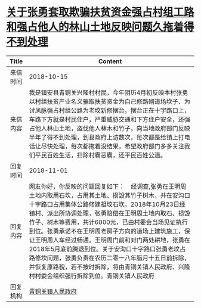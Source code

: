 # <a href="http://www.shangluo.gov.cn/zmhd/ldxxxx.jsp?urltype=leadermail.LeaderMailContentUrl&wbtreeid=1112&leadermailid=4958">关于张勇套取欺骗扶贫资金强占村组工路和强占他人的林山土地反映问题久拖着得不到处理</a>
|Title|Content|
|:---:|---|
|来信时间|2018-10-15|
|来信内容|我是镇安县青铜关兴隆村村民，今年阴历4月初反映本村张勇以村组扶贫产业名义骗取扶贫资金为自己修路砌道场坎子、为讨凤脉强占村组公路为老坟新修摆台。摆台正在十字路口上，车路下方就是村民住户，严重威胁交通和下方住户安全，还强占他人林山土地，盗伐他人林木和竹子，向当地政府部门反映半年了得不到处理，到县政府上访数次，每次都是给镇上打电话让尽快处理，每次都拖着没结果，希望政府部门多多关注我们平民百姓生活，扫除村霸恶霸，还平民百姓公道。|
|回复时间|2018-11-01|
|回复内容|网友你好，你反映的问题回复如下：    经调查,张勇在王明周土地内取用石坎，占用其土地、损毁其竹子树木，并在安沟口十字路口占用集体公路修建祖坟石坎。2018年10月23日经镇村、派出所协调处理，张勇赔偿在王明周土地内取石、损毁竹子、树木等费用，共计6000元，已由村委会当场见证执行到位。张勇承诺不在王明周老房子方向的道场上建筑施工，保证王明周人车经过畅通。王明周门前和对门两处耕地，张勇在2018年5月底前腾退到位。关于安沟口十字路口张勇老坟占路修坎问题，张勇负责在农历二零一八年腊月十五日前拆除，并恢复原路貌，若不按时拆除，将由青铜关镇人民政府、兴隆村村委会组织强行拆除到位。青铜关镇人民政府|
|回复机构|<a href="../../categories/agencies/青铜关镇人民政府.md">青铜关镇人民政府</a>|